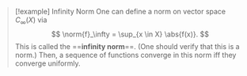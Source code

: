 > [!example] Infinity Norm
One can define a norm on vector space $C_\infty(X)$ via $$ \norm{f}_\infty = \sup_{x \in X} \abs{f(x)}. $$ This is called the ==**infinity norm**==. (One should verify that this is a norm.) Then, a sequence of functions converge in this norm iff they converge uniformly.